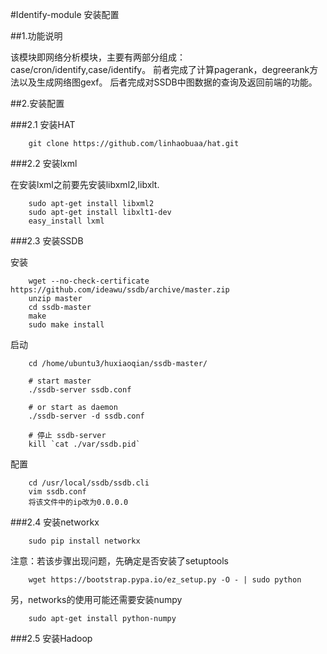 #Identify-module 安装配置

##1.功能说明

该模块即网络分析模块，主要有两部分组成：case/cron/identify,case/identify。
前者完成了计算pagerank，degreerank方法以及生成网络图gexf。
后者完成对SSDB中图数据的查询及返回前端的功能。

##2.安装配置

###2.1 安装HAT

```
    git clone https://github.com/linhaobuaa/hat.git
```

###2.2 安装lxml

在安装lxml之前要先安装libxml2,libxlt.

```
    sudo apt-get install libxml2
    sudo apt-get install libxlt1-dev
    easy_install lxml
```

###2.3 安装SSDB

安装
```
    wget --no-check-certificate https://github.com/ideawu/ssdb/archive/master.zip
    unzip master
    cd ssdb-master
    make
    sudo make install

```
启动
```
    cd /home/ubuntu3/huxiaoqian/ssdb-master/
    
    # start master
    ./ssdb-server ssdb.conf

    # or start as daemon
    ./ssdb-server -d ssdb.conf
    
    # 停止 ssdb-server
    kill `cat ./var/ssdb.pid`
```
配置
```
    cd /usr/local/ssdb/ssdb.cli
    vim ssdb.conf
    将该文件中的ip改为0.0.0.0
```
###2.4 安装networkx
```
    sudo pip install networkx
```
注意：若该步骤出现问题，先确定是否安装了setuptools
```
    wget https://bootstrap.pypa.io/ez_setup.py -O - | sudo python
```
另，networks的使用可能还需要安装numpy
```
    sudo apt-get install python-numpy
```

###2.5 安装Hadoop
